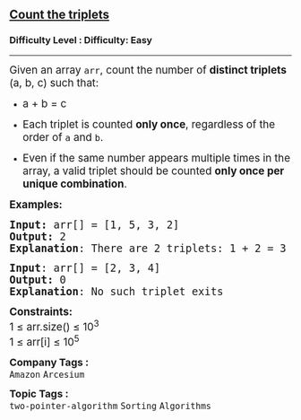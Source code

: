 <h2><a href="https://www.geeksforgeeks.org/problems/count-the-triplets4615/1?page=4&difficulty=Easy&sortBy=submissions">Count the triplets</a></h2><h3>Difficulty Level : Difficulty: Easy</h3><hr><div class="problems_problem_content__Xm_eO"><div>
<p class="" data-start="440" data-end="526"><span style="font-size: 14pt;">Given an array <code data-start="455" data-end="460">arr</code>, count the number of <strong data-start="482" data-end="503">distinct triplets</strong> (a, b, c) such that:</span></p>
<ul data-start="531" data-end="766">
<li class="" data-start="531" data-end="544">
<p class="" data-start="533" data-end="544"><span style="font-size: 14pt;">a + b = c</span></p>
</li>
<li class="" data-start="547" data-end="627">
<p class="" data-start="549" data-end="627"><span style="font-size: 14pt;">Each triplet is counted <strong data-start="573" data-end="586">only once</strong>, regardless of the order of <code data-start="615" data-end="618">a</code> and <code data-start="623" data-end="626">b</code>.</span></p>
</li>
<li class="" data-start="630" data-end="764">
<p class="" data-start="632" data-end="764"><span style="font-size: 14pt;">Even if the same number appears multiple times in the array, a valid triplet should be counted <strong data-start="727" data-end="763">only once per unique combination</strong>.</span></p>
</li>
</ul>
</div>
<p><span style="font-size: 14pt;"><strong>Examples:</strong> </span></p>
<pre><span style="font-size: 14pt;"><strong>Input:</strong> arr[] = [1, 5, 3, 2]
<strong>Output:</strong> 2 
<strong>Explanation</strong>: There are 2 triplets: 1 + 2 = 3 and 3 +2 = 5</span></pre>
<pre><span style="font-size: 14pt;"><strong>Input</strong>: arr[] = [2, 3, 4]
<strong>Output:</strong> 0
<strong>Explanation</strong>: No such triplet exits</span></pre>
<p><span style="font-size: 14pt;"><strong>Constraints:</strong><br>1 ≤ arr.size() ≤ 10<sup>3</sup><br>1 ≤ arr[i] ≤ 10<sup>5</sup></span></p></div><p><span style=font-size:18px><strong>Company Tags : </strong><br><code>Amazon</code>&nbsp;<code>Arcesium</code>&nbsp;<br><p><span style=font-size:18px><strong>Topic Tags : </strong><br><code>two-pointer-algorithm</code>&nbsp;<code>Sorting</code>&nbsp;<code>Algorithms</code>&nbsp;